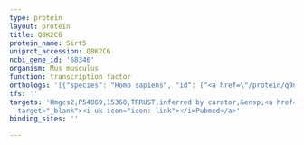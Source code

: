 ```yaml
---
type: protein
layout: protein
title: Q8K2C6
protein_name: Sirt5
uniprot_accession: Q8K2C6
ncbi_gene_id: '68346'
organism: Mus musculus
function: transcription factor
orthologs: '[{"species": "Homo sapiens", "id": ["<a href=\"/protein/q9nxa8\">Q9NXA8</a>"]}, {"species": "Rattus norvegicus", "id": ["Q68FX9"]}]'
tfs: ''
targets: 'Hmgcs2,P54869,15360,TRRUST,inferred by curator,&ensp;<a href="https://www.ncbi.nlm.nih.gov/pubmed/?term=29087512%5Buid%5D+OR+24315375%5Buid%5D"
  target="_blank"><i uk-icon="icon: link"></i>Pubmed</a>'
binding_sites: ''

---
```


